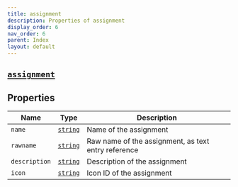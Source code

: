 ```yaml
---
title: assignment
description: Properties of assignment
display_order: 6
nav_order: 6
parent: Index
layout: default
---
```


##  [`assignment`](./assignment.html) 
## Properties
| Name | Type | Description |
|------|------|-------------|
| `name` | [`string`](./string.html) | Name of the assignment |
| `rawname` | [`string`](./string.html) | Raw name of the assignment, as text entry reference |
| `description` | [`string`](./string.html) | Description of the assignment |
| `icon` | [`string`](./string.html) | Icon ID of the assignment |


